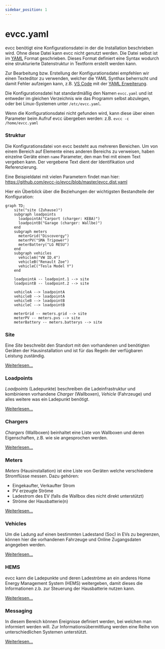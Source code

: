 ```yaml
---
sidebar_position: 1
---
```


# evcc.yaml

evcc benötigt eine Konfigurationsdatei in der die Installation beschrieben wird. Ohne diese Datei kann evcc nicht genutzt werden. Die Datei selbst ist im [YAML](https://de.wikipedia.org/wiki/YAML) Format geschrieben. Dieses Format definiert eine Syntax wodurch eine strukturierte Datenstruktur in Textform erstellt werden kann.

Zur Bearbeitung bzw. Erstellung der Konfigurationsdatei empfehlen wir einen Texteditor zu verwenden, welcher die YAML Synthax beherrscht und damit Fehler aufzeigen kann, z.B. [VS Code](https://code.visualstudio.com) mit der [YAML Erweiterung](https://marketplace.visualstudio.com/items?itemName=redhat.vscode-yaml).

Die Konfigurationsdatei hat standardmäßig den Namen `evcc.yaml` und ist entweder im gleichen Verzeichnis wie das Programm selbst abzulegen, oder bei Linux-Systemen unter `/etc/evcc.yaml`.

Wenn die Konfigurationsdatei nicht gefunden wird, kann diese über einen Parameter beim Aufruf evcc übergeben werden: z.B. `evcc -c /home/evcc.yaml`

### Struktur

Die Konfigurationsdatei von evcc besteht aus mehreren Bereichen. Um von einem Bereich auf Elemente eines anderen Bereichs zu verweisen, haben einzelne Geräte einen `name` Parameter, den man frei mit einem Text vergeben kann. Der vergebene Text dient der Identifikation und Referenzierung.

Eine Beispieldatei mit vielen Parametern findet man hier: https://github.com/evcc-io/evcc/blob/master/evcc.dist.yaml

Hier ein Überblick über die Beziehungen der wichtigsten Bestandteile der Konfiguration:

```mermaid
graph TD;
    site("site (Zuhause)")
    subgraph loadpoints
      loadpointA("Carport (charger: KEBA)")
      loadpointB("Garage (charger: Wallbe)")
    end
    subgraph meters
      meterGrid("Discovergy")
      meterPV("SMA Tripower")
      meterBattery("LG RESU")
    end
    subgraph vehicles
      vehicleA("VW ID.4")
      vehicleB("Renault Zoe")
      vehicleC("Tesla Model Y")
    end

    loadpointA -- loadpoint.1 --> site
    loadpointB -- loadpoint.2 --> site

    vehicleA --> loadpointA
    vehicleB --> loadpointA
    vehicleB --> loadpointB
    vehicleC --> loadpointB

    meterGrid -- meters.grid --> site
    meterPV -- meters.pvs --> site
    meterBattery -- meters.batterys --> site

```

### Site

Eine _Site_ beschreibt den Standort mit den vorhandenen und benötigten Geräten der Hausinstallation und ist für das Regeln der verfügbaren Leistung zuständig.

[Weiterlesen...](site)

### Loadpoints

_Loadpoints_ (Ladepunkte) beschreiben die Ladeinfrastruktur und kombinieren vorhandene _Charger_ (Wallboxen), _Vehicle_ (Fahrzeuge) und alles weitere was ein Ladepunkt benötigt.

[Weiterlesen...](loadpoints)

### Chargers

_Chargers_ (Wallboxen) beinhaltet eine Liste von Wallboxen und deren Eigenschaften, z.B. wie sie angesprochen werden.

[Weiterlesen...](chargers)

### Meters

_Meters_ (Hausinstallation) ist eine Liste von Geräten welche verschiedene Stromflüsse messen. Dazu gehören:

- Eingekaufter, Verkaufter Strom
- PV erzeugte Ströme
- Ladestrom des EV (falls die Wallbox dies nicht direkt unterstützt)
- Ströme der Hausbatterie(n)

[Weiterlesen...](meters)

### Vehicles

Um die Ladung auf einen bestimmten Ladestand (Soc) in EVs zu begrenzen, können hier die vorhandenen Fahrzeuge und Online Zugangsdaten angegeben werden.

[Weiterlesen...](vehicles)

### HEMS

evcc kann die Ladepunkte und deren Ladeströme an ein anderes Home Energy Management System (HEMS) weitergeben, damit dieses die Informationen z.b. zur Steuerung der Hausbatterie nutzen kann.

[Weiterlesen...](hems)

### Messaging

In diesem Bereich können Ereignisse definiert werden, bei welchen man informiert werden will. Zur Informationsübermittlung werden eine Reihe von unterschiedlichen Systemen unterstützt.

[Weiterlesen...](messaging)

